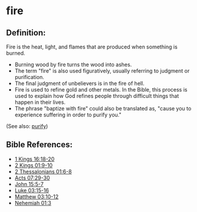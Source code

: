 # fire #

## Definition: ##

Fire is the heat, light, and flames that are produced when something is burned.

* Burning wood by fire turns the wood into ashes.
* The term "fire" is also used figuratively, usually referring to judgment or purification.
* The final judgment of unbelievers is in the fire of hell.
* Fire is used to refine gold and other metals. In the Bible, this process is used to explain how God refines people through difficult things that happen in their lives.
* The phrase "baptize with fire" could also be translated as, "cause you to experience suffering in order to purify you."

(See also: [purify](../kt/purify.md))

## Bible References: ##

* [1 Kings 16:18-20](https://door43.org/en/bible/notes/1ki/16/18)
* [2 Kings 01:9-10](https://door43.org/en/bible/notes/2ki/01/09)
* [2 Thessalonians 01:6-8](https://door43.org/en/bible/notes/2th/01/06)
* [Acts 07:29-30](https://door43.org/en/bible/notes/act/07/29)
* [John 15:5-7](https://door43.org/en/bible/notes/jhn/15/05)
* [Luke 03:15-16](https://door43.org/en/bible/notes/luk/03/15)
* [Matthew 03:10-12](https://door43.org/en/bible/notes/mat/03/10)
* [Nehemiah 01:3](https://door43.org/en/bible/notes/neh/01/03)

